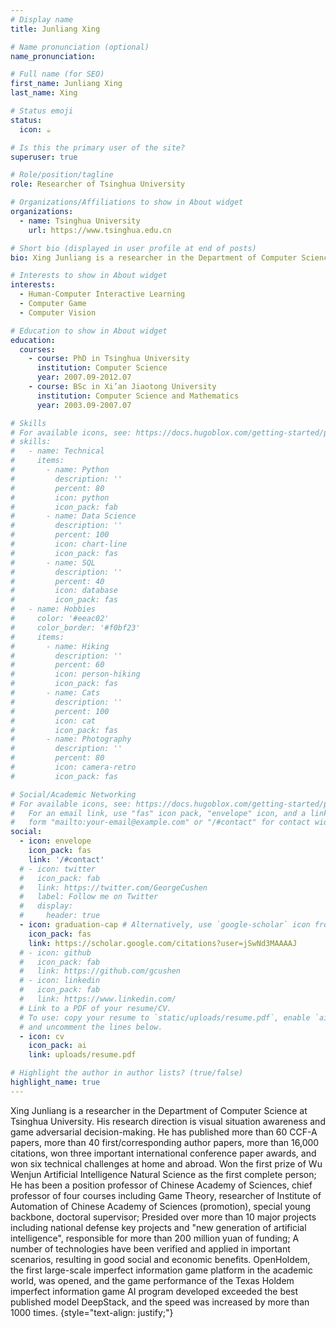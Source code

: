 ```yaml
---
# Display name
title: Junliang Xing

# Name pronunciation (optional)
name_pronunciation: 

# Full name (for SEO)
first_name: Junliang Xing
last_name: Xing

# Status emoji
status:
  icon: ☕️

# Is this the primary user of the site?
superuser: true

# Role/position/tagline
role: Researcher of Tsinghua University

# Organizations/Affiliations to show in About widget
organizations:
  - name: Tsinghua University
    url: https://www.tsinghua.edu.cn

# Short bio (displayed in user profile at end of posts)
bio: Xing Junliang is a researcher in the Department of Computer Science at Tsinghua University. His research direction is visual situation awareness and game adversarial decision-making. He has published more than 60 CCF-A papers, more than 40 first/corresponding author papers, more than 16,000 citations, won three important international conference paper awards, and won six technical challenges at home and abroad. Won the first prize of Wu Wenjun Artificial Intelligence Natural Science as the first complete person; He has been a position professor of Chinese Academy of Sciences, chief professor of four courses including Game Theory, researcher of Institute of Automation of Chinese Academy of Sciences (promotion), special young backbone, doctoral supervisor; Presided over more than 10 major projects including national defense key projects and "new generation of artificial intelligence", responsible for more than 200 million yuan of funding; A number of technologies have been verified and applied in important scenarios, resulting in good social and economic benefits. OpenHoldem, the first large-scale imperfect information game platform in the academic world, was opened, and the game performance of the Texas Holdem imperfect information game AI program developed exceeded the best published model DeepStack, and the speed was increased by more than 1000 times.

# Interests to show in About widget
interests:
  - Human-Computer Interactive Learning
  - Computer Game
  - Computer Vision

# Education to show in About widget
education:
  courses:
    - course: PhD in Tsinghua University
      institution: Computer Science
      year: 2007.09-2012.07 
    - course: BSc in Xi’an Jiaotong University
      institution: Computer Science and Mathematics
      year: 2003.09-2007.07

# Skills
# For available icons, see: https://docs.hugoblox.com/getting-started/page-builder/#icons
# skills:
#   - name: Technical
#     items:
#       - name: Python
#         description: ''
#         percent: 80
#         icon: python
#         icon_pack: fab
#       - name: Data Science
#         description: ''
#         percent: 100
#         icon: chart-line
#         icon_pack: fas
#       - name: SQL
#         description: ''
#         percent: 40
#         icon: database
#         icon_pack: fas
#   - name: Hobbies
#     color: '#eeac02'
#     color_border: '#f0bf23'
#     items:
#       - name: Hiking
#         description: ''
#         percent: 60
#         icon: person-hiking
#         icon_pack: fas
#       - name: Cats
#         description: ''
#         percent: 100
#         icon: cat
#         icon_pack: fas
#       - name: Photography
#         description: ''
#         percent: 80
#         icon: camera-retro
#         icon_pack: fas

# Social/Academic Networking
# For available icons, see: https://docs.hugoblox.com/getting-started/page-builder/#icons
#   For an email link, use "fas" icon pack, "envelope" icon, and a link in the
#   form "mailto:your-email@example.com" or "/#contact" for contact widget.
social:
  - icon: envelope
    icon_pack: fas
    link: '/#contact'
  # - icon: twitter
  #   icon_pack: fab
  #   link: https://twitter.com/GeorgeCushen
  #   label: Follow me on Twitter
  #   display:
  #     header: true
  - icon: graduation-cap # Alternatively, use `google-scholar` icon from `ai` icon pack
    icon_pack: fas
    link: https://scholar.google.com/citations?user=jSwNd3MAAAAJ
  # - icon: github
  #   icon_pack: fab
  #   link: https://github.com/gcushen
  # - icon: linkedin
  #   icon_pack: fab
  #   link: https://www.linkedin.com/
  # Link to a PDF of your resume/CV.
  # To use: copy your resume to `static/uploads/resume.pdf`, enable `ai` icons in `params.yaml`,
  # and uncomment the lines below.
  - icon: cv
    icon_pack: ai
    link: uploads/resume.pdf

# Highlight the author in author lists? (true/false)
highlight_name: true
---
```


Xing Junliang is a researcher in the Department of Computer Science at Tsinghua University. His research direction is visual situation awareness and game adversarial decision-making. He has published more than 60 CCF-A papers, more than 40 first/corresponding author papers, more than 16,000 citations, won three important international conference paper awards, and won six technical challenges at home and abroad. Won the first prize of Wu Wenjun Artificial Intelligence Natural Science as the first complete person; He has been a position professor of Chinese Academy of Sciences, chief professor of four courses including Game Theory, researcher of Institute of Automation of Chinese Academy of Sciences (promotion), special young backbone, doctoral supervisor; Presided over more than 10 major projects including national defense key projects and "new generation of artificial intelligence", responsible for more than 200 million yuan of funding; A number of technologies have been verified and applied in important scenarios, resulting in good social and economic benefits. OpenHoldem, the first large-scale imperfect information game platform in the academic world, was opened, and the game performance of the Texas Holdem imperfect information game AI program developed exceeded the best published model DeepStack, and the speed was increased by more than 1000 times.
{style="text-align: justify;"}
